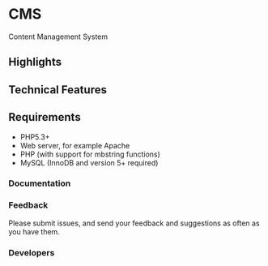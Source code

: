 CMS
===

Content Management System

## Highlights

## Technical Features

## Requirements

* PHP5.3+
* Web server, for example Apache
* PHP (with support for mbstring functions)
* MySQL (InnoDB and version 5+ required)

### Documentation

### Feedback

Please submit issues, and send your feedback and suggestions as often as you have them.

### Developers